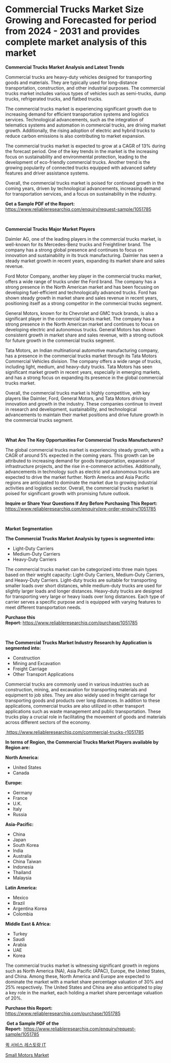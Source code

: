 <p><h1>Commercial Trucks Market Size Growing and Forecasted for period from 2024 - 2031 and provides complete market analysis of this market</h1></p><p><strong>Commercial Trucks Market Analysis and Latest Trends</strong></p>
<p><p>Commercial trucks are heavy-duty vehicles designed for transporting goods and materials. They are typically used for long-distance transportation, construction, and other industrial purposes. The commercial trucks market includes various types of vehicles such as semi-trucks, dump trucks, refrigerated trucks, and flatbed trucks.</p><p>The commercial trucks market is experiencing significant growth due to increasing demand for efficient transportation systems and logistics services. Technological advancements, such as the integration of telematics systems and automation in commercial trucks, are driving market growth. Additionally, the rising adoption of electric and hybrid trucks to reduce carbon emissions is also contributing to market expansion.</p><p>The commercial trucks market is expected to grow at a CAGR of 13% during the forecast period. One of the key trends in the market is the increasing focus on sustainability and environmental protection, leading to the development of eco-friendly commercial trucks. Another trend is the growing popularity of connected trucks equipped with advanced safety features and driver assistance systems.</p><p>Overall, the commercial trucks market is poised for continued growth in the coming years, driven by technological advancements, increasing demand for transportation services, and a focus on sustainability in the industry.</p></p>
<p><strong>Get a Sample PDF of the Report:&nbsp;</strong> <a href="https://www.reliableresearchiq.com/enquiry/request-sample/1051785">https://www.reliableresearchiq.com/enquiry/request-sample/1051785</a></p>
<p>&nbsp;</p>
<p><strong>Commercial Trucks Major Market Players</strong></p>
<p><p>Daimler AG, one of the leading players in the commercial trucks market, is well-known for its Mercedes-Benz trucks and Freightliner brand. The company has a strong global presence and continues to focus on innovation and sustainability in its truck manufacturing. Daimler has seen a steady market growth in recent years, expanding its market share and sales revenue.</p><p>Ford Motor Company, another key player in the commercial trucks market, offers a wide range of trucks under the Ford brand. The company has a strong presence in the North American market and has been focusing on developing fuel-efficient and technologically advanced trucks. Ford has shown steady growth in market share and sales revenue in recent years, positioning itself as a strong competitor in the commercial trucks segment.</p><p>General Motors, known for its Chevrolet and GMC truck brands, is also a significant player in the commercial trucks market. The company has a strong presence in the North American market and continues to focus on developing electric and autonomous trucks. General Motors has shown consistent growth in market share and sales revenue, with a strong outlook for future growth in the commercial trucks segment.</p><p>Tata Motors, an Indian multinational automotive manufacturing company, has a presence in the commercial trucks market through its Tata Motors Commercial Vehicles division. The company offers a wide range of trucks, including light, medium, and heavy-duty trucks. Tata Motors has seen significant market growth in recent years, especially in emerging markets, and has a strong focus on expanding its presence in the global commercial trucks market.</p><p>Overall, the commercial trucks market is highly competitive, with key players like Daimler, Ford, General Motors, and Tata Motors driving innovation and growth in the industry. These companies continue to invest in research and development, sustainability, and technological advancements to maintain their market positions and drive future growth in the commercial trucks segment.</p></p>
<p>&nbsp;</p>
<p><strong>What Are The Key Opportunities For Commercial Trucks Manufacturers?</strong></p>
<p><p>The global commercial trucks market is experiencing steady growth, with a CAGR of around 5% expected in the coming years. This growth can be attributed to increasing demand for goods transportation, expansion of infrastructure projects, and the rise in e-commerce activities. Additionally, advancements in technology such as electric and autonomous trucks are expected to drive the market further. North America and Asia Pacific regions are anticipated to dominate the market due to growing industrial activities and logistics sector. Overall, the commercial trucks market is poised for significant growth with promising future outlook.</p></p>
<p><strong>Inquire or Share Your Questions If Any Before Purchasing This Report:</strong> <a href="https://www.reliableresearchiq.com/enquiry/pre-order-enquiry/1051785">https://www.reliableresearchiq.com/enquiry/pre-order-enquiry/1051785</a></p>
<p>&nbsp;</p>
<p><strong>Market Segmentation</strong></p>
<p><strong>The Commercial Trucks Market Analysis by types is segmented into:</strong></p>
<p><ul><li>Light-Duty Carriers</li><li>Medium-Duty Carriers</li><li>Heavy-Duty Carriers</li></ul></p>
<p><p>The commercial trucks market can be categorized into three main types based on their weight capacity: Light-Duty Carriers, Medium-Duty Carriers, and Heavy-Duty Carriers. Light-duty trucks are suitable for transporting smaller loads over short distances, while medium-duty trucks are used for slightly larger loads and longer distances. Heavy-duty trucks are designed for transporting very large or heavy loads over long distances. Each type of carrier serves a specific purpose and is equipped with varying features to meet different transportation needs.</p></p>
<p><strong>Purchase this Report:&nbsp;</strong><a href="https://www.reliableresearchiq.com/purchase/1051785">https://www.reliableresearchiq.com/purchase/1051785</a></p>
<p>&nbsp;</p>
<p><strong>The Commercial Trucks Market Industry Research by Application is segmented into:</strong></p>
<p><ul><li>Construction</li><li>Mining and Excavation</li><li>Freight Carriage</li><li>Other Transport Applications</li></ul></p>
<p><p>Commercial trucks are commonly used in various industries such as construction, mining, and excavation for transporting materials and equipment to job sites. They are also widely used in freight carriage for transporting goods and products over long distances. In addition to these applications, commercial trucks are also utilized in other transport applications such as waste management and public transportation. These trucks play a crucial role in facilitating the movement of goods and materials across different sectors of the economy.</p></p>
<p><a href="https://www.reliableresearchiq.com/commercial-trucks-r1051785">&nbsp;https://www.reliableresearchiq.com/commercial-trucks-r1051785</a></p>
<p><strong>In terms of Region, the Commercial Trucks Market Players available by Region are:</strong></p>
<p>
    <p> <strong> North America: </strong>
        <ul>
            <li>United States</li>
            <li>Canada</li>
        </ul>
        </p> 
    <p> <strong> Europe: </strong>
        <ul>
            <li>Germany</li>
            <li>France</li>
            <li>U.K.</li>
            <li>Italy</li>
            <li>Russia</li>
        </ul>
        </p> 
    <p> <strong> Asia-Pacific: </strong>
        <ul>
            <li>China</li>
            <li>Japan</li>
            <li>South Korea</li>
            <li>India</li>
            <li>Australia</li>
            <li>China Taiwan</li>
            <li>Indonesia</li>
            <li>Thailand</li>
            <li>Malaysia</li>
        </ul>
        </p> 
    <p> <strong> Latin America: </strong>
        <ul>
            <li>Mexico</li>
            <li>Brazil</li>
            <li>Argentina Korea</li>
            <li>Colombia</li>
        </ul>
        </p> 
    <p> <strong> Middle East & Africa: </strong>
        <ul>
            <li>Turkey</li>
            <li>Saudi</li>
            <li>Arabia</li>
            <li>UAE</li>
            <li>Korea</li>
        </ul>
    </p>
    </p>
<p><p>The commercial trucks market is witnessing significant growth in regions such as North America (NA), Asia Pacific (APAC), Europe, the United States, and China. Among these, North America and Europe are expected to dominate the market with a market share percentage valuation of 30% and 25% respectively. The United States and China are also anticipated to play a key role in the market, each holding a market share percentage valuation of 20%.</p></p>
<p><strong>Purchase this Report: </strong><a href="https://www.reliableresearchiq.com/purchase/1051785">https://www.reliableresearchiq.com/purchase/1051785</a></p>
<p>&nbsp;<strong>Get a Sample PDF of the Report:&nbsp;&nbsp;</strong><a href="https://www.reliableresearchiq.com/enquiry/request-sample/1051785">https://www.reliableresearchiq.com/enquiry/request-sample/1051785</a></p>
<p><strong></strong></p>
<p><p><a href="https://github.com/laholand/Market-Research-Report-List-5/blob/main/895522281779.md">퀵 서비스 레스토랑 IT</a></p><p><a href="https://medium.com/@bosdendes/global-small-motors-market-focus-on-application-end-use-industry-type-equipment-and-region-b4ebaf835f4b">Small Motors Market</a></p></p>